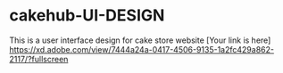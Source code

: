# cakehub-UI-DESIGN
This is a user interface design for cake store website
[Your link is here]
https://xd.adobe.com/view/7444a24a-0417-4506-9135-1a2fc429a862-2117/?fullscreen
